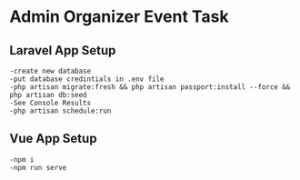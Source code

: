 # Admin Organizer Event Task

## Laravel App Setup
    -create new database
    -put database credintials in .env file
    -php artisan migrate:fresh && php artisan passport:install --force && php artisan db:seed
    -See Console Results
    -php artisan schedule:run

## Vue App Setup
    -npm i
    -npm run serve

